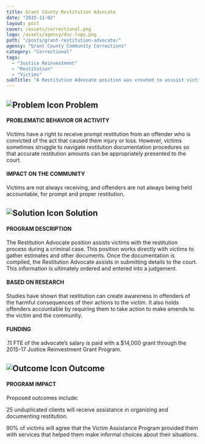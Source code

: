 ```yaml
---
title: Grant County Restitution Advocate
date: "2015-11-02"
layout: post
cover: /assets/correctional.png
logo: /assets/agency/doc-logo.png
path: "/posts/grant-restitution-advocate/"
agency: "Grant County Community Corrections"
category: "Correctional"
tags:
  - "Justice Reinvestment"
  - "Restitution"
  - "Victims"
subTitle: "A Restitution Advocate position was created to asssist victims in navigating the restitution process."
---
```


## ![Problem Icon](https://github.com/google/material-design-icons/raw/master/alert/1x_web/ic_error_outline_black_48dp.png "Problem") Problem

#### PROBLEMATIC BEHAVIOR OR ACTIVITY

Victims have a right to receive prompt restitution from an offender who is convicted of the act that caused them injury or loss. However, victims sometimes struggle to navigate restitution documentation procedures so that accurate restitution amounts can be appropriately presented to the court.

#### IMPACT ON THE COMMUNITY

Victims are not always receiving, and offenders are not always being held accountable, for prompt and proper restitution.

## ![Solution Icon](https://github.com/google/material-design-icons/raw/master/action/1x_web/ic_lightbulb_outline_black_48dp.png "Solution") Solution

#### PROGRAM DESCRIPTION

The Restitution Advocate position assists victims with the restitution process during a criminal case. This position works directly with victims to gather estimates and other documents. Once the documentation is compiled, the Restitution Advocate assists in submitting details to the court. This information is ultimately ordered and entered into a judgement.

#### BASED ON RESEARCH

Studies have shown that restitution can create awareness in offenders of the harmful consequences of their actions to the victim. It also holds offenders accountable by requiring them to take action to make amends to the victim and the community.

#### FUNDING

.11 FTE of the advocate’s salary is paid with a $14,000 grant through the 2015-17 Justice Reinvestment Grant Program.

## ![Outcome Icon](https://github.com/google/material-design-icons/raw/master/action/1x_web/ic_view_list_black_48dp.png "Outcome") Outcome

#### PROGRAM IMPACT

Proposed outcomes include:

25 unduplicated clients will receive assistance in organizing and documenting restitution.

90% of victims will agree that the Victim Assistance Program provided them with services that helped them make informal choices about their situations.
